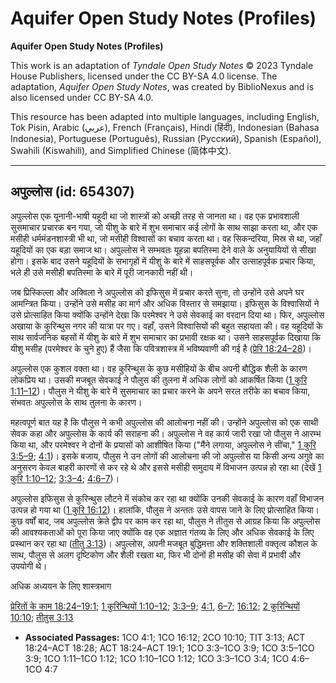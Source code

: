 # Aquifer Open Study Notes (Profiles)

**Aquifer Open Study Notes (Profiles)**

This work is an adaptation of *Tyndale Open Study Notes* © 2023 Tyndale House Publishers, licensed under the CC BY\-SA 4\.0 license. The adaptation, *Aquifer Open Study Notes*, was created by BiblioNexus and is also licensed under CC BY\-SA 4\.0\.

This resource has been adapted into multiple languages, including English, Tok Pisin, Arabic (عربي), French (Français), Hindi (हिंदी), Indonesian (Bahasa Indonesia), Portuguese (Português), Russian (Русский), Spanish (Español), Swahili (Kiswahili), and Simplified Chinese (简体中文).



--------------------------------

## अपुल्लोस (id: 654307)

अपुल्लोस एक यूनानी\-भाषी यहूदी था जो शास्त्रों को अच्छी तरह से जानता था। वह एक प्रभावशाली सुसमाचार प्रचारक बन गया, जो यीशु के बारे में शुभ समाचार कई लोगों के साथ साझा करता था, और एक मसीही धर्ममंडनशास्त्री भी था, जो मसीही विश्वासों का बचाव करता था। वह सिकन्दरिया, मिस्र से था, जहाँ यहूदियों का एक बड़ा समाज था। अपुल्लोस ने सम्भवतः यूहन्ना बपतिस्मा देने वाले के अनुयायियों से सीखा होगा। इसके बाद उसने यहूदियों के सभागृहों में यीशु के बारे में साहसपूर्वक और उत्साहपूर्वक प्रचार किया, भले ही उसे मसीही बपतिस्मा के बारे में पूरी जानकारी नहीं थी।

जब प्रिस्किल्ला और अक्विला ने अपुल्लोस को इफिसुस में प्रचार करते सुना, तो उन्होंने उसे अपने घर आमन्त्रित किया। उन्होंने उसे मसीह का मार्ग और अधिक विस्तार से समझाया। इफिसुस के विश्वासियों ने उसे प्रोत्साहित किया क्योंकि उन्होंने देखा कि परमेश्वर ने उसे सेवकाई का वरदान दिया था। फिर, अपुल्लोस अखाया के कुरिन्थुस नगर की यात्रा पर गए। वहाँ, उसने विश्वासियों की बहुत सहायता की। वह यहूदियों के साथ सार्वजनिक बहसों में यीशु के बारे में शुभ समाचार का प्रभावी रक्षक था। उसने साहसपूर्वक दिखाया कि यीशु मसीह (परमेश्वर के चुने हुए) हैं जैसा कि पवित्रशास्त्र में भविष्यवाणी की गई है ([प्रेरि 18:24–28](https://ref.ly/Acts18:24-Acts18:28))। 

अपुल्लोस एक कुशल वक्ता था। वह कुरिन्थुस के कुछ मसीहियों के बीच अपनी बौद्धिक शैली के कारण लोकप्रिय था। उसकी मजबूत सेवकाई ने पौलुस की तुलना में अधिक लोगों को आकर्षित किया ([1 कुरि 1:11–12](https://ref.ly/1Cor1:11-1Cor1:12))। पौलुस ने यीशु के बारे में सुसमाचार का प्रचार करने के अपने सरल तरीके का बचाव किया, संभवतः अपुल्लोस के साथ तुलना के कारण।

महत्वपूर्ण बात यह है कि पौलुस ने कभी अपुल्लोस की आलोचना नहीं की। उन्होंने अपुल्लोस को एक साथी सेवक कहा और अपुल्लोस के कार्य की सराहना की। अपुल्लोस ने वह कार्य जारी रखा जो पौलुस ने आरम्भ किया था, और परमेश्वर ने दोनों के प्रयासों को आशीषित किया ("मैंने लगाया, अपुल्लोस ने सींचा," [1 कुरि 3:5–9](https://ref.ly/1Cor3:5-1Cor3:9); [4:1](https://ref.ly/1Cor4:1))। इसके बजाय, पौलुस ने उन लोगों की आलोचना की जो अपुल्लोस या किसी अन्य अगुवे का अनुसरण केवल बाहरी कारणों से कर रहे थे और इससे मसीही समुदाय में विभाजन उत्पन्न हो रहा था (देखें [1 कुरि 1:10–12](https://ref.ly/1Cor1:10-1Cor1:12); [3:3–4](https://ref.ly/1Cor3:3-1Cor3:4); [4:6–7](https://ref.ly/1Cor4:6-1Cor4:7))।

अपुल्लोस इफिसुस से कुरिन्थुस लौटने में संकोच कर रहा था क्योंकि उनकी सेवकाई के कारण वहाँ विभाजन उत्पन्न हो गया था ([1 कुरि 16:12](https://ref.ly/1Cor16:12))। हालांकि, पौलुस ने अन्ततः उसे वापस जाने के लिए प्रोत्साहित किया। कुछ वर्षों बाद, जब अपुल्लोस क्रेते द्वीप पर काम कर रहा था, पौलुस ने तीतुस से आग्रह किया कि अपुल्लोस की आवश्यकताओं को पूरा किया जाए क्योंकि वह एक अज्ञात गंतव्य के लिए और अधिक सेवकाई के लिए प्रस्थान कर रहा था ([तीतु 3:13](https://ref.ly/Titus3:13))। अपुल्लोस, अपनी मजबूत बुद्धिमत्ता और शक्तिशाली वक्तृत्व कौशल के साथ, पौलुस से अलग दृष्टिकोण और शैली रखता था, फिर भी दोनों ही मसीह की सेवा में प्रभावी और उपयोगी थे।

अधिक अध्ययन के लिए शास्त्रभाग

[प्रेरितों के काम 18:24–19:1](https://ref.ly/Acts18:24-Acts19:1); [1 कुरिन्थियों 1:10–12](https://ref.ly/1Cor1:10-1Cor1:12); [3:3–9](https://ref.ly/1Cor3:3-1Cor3:9); [4:1](https://ref.ly/1Cor4:1), [6–7](https://ref.ly/1Cor4:6-1Cor4:7); [16:12](https://ref.ly/1Cor16:12); [2 कुरिन्थियों 10:10](https://ref.ly/2Cor10:10); [तीतुस 3:13](https://ref.ly/Titus3:13)

* **Associated Passages:** 1CO 4:1; 1CO 16:12; 2CO 10:10; TIT 3:13; ACT 18:24–ACT 18:28; ACT 18:24–ACT 19:1; 1CO 3:3–1CO 3:9; 1CO 3:5–1CO 3:9; 1CO 1:11–1CO 1:12; 1CO 1:10–1CO 1:12; 1CO 3:3–1CO 3:4; 1CO 4:6–1CO 4:7

